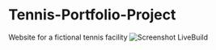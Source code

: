 # Tennis-Portfolio-Project
Website for a fictional tennis facility
![Screenshot LiveBuild](https://user-images.githubusercontent.com/79175009/153277724-54d0719b-5380-44fc-beb5-4e20beafd3bb.png)
